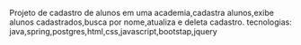 Projeto de cadastro de alunos em uma academia,cadastra alunos,exibe alunos cadastrados,busca por nome,atualiza e deleta cadastro.
tecnologias: java,spring,postgres,html,css,javascript,bootstap,jquery

